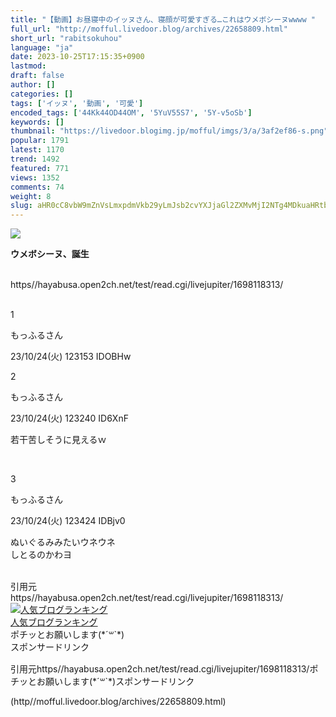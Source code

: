 ```yaml
---
title: "【動画】お昼寝中のイッヌさん、寝顔が可愛すぎる…これはウメボシーヌwwww "
full_url: "http://mofful.livedoor.blog/archives/22658809.html"
short_url: "rabitsokuhou"
language: "ja"
date: 2023-10-25T17:15:35+0900
lastmod: 
draft: false
author: []
categories: []
tags: ['イッヌ', '動画', '可愛']
encoded_tags: ['44Kk44OD44OM', '5YuV55S7', '5Y-v5oSb']
keywords: []
thumbnail: "https://livedoor.blogimg.jp/mofful/imgs/3/a/3af2ef86-s.png"
popular: 1791
latest: 1170
trend: 1492
featured: 771
views: 1352
comments: 74
weight: 8
slug: aHR0cC8vbW9mZnVsLmxpdmVkb29yLmJsb2cvYXJjaGl2ZXMvMjI2NTg4MDkuaHRtbA==
---
```


![](https://livedoor.blogimg.jp/mofful/imgs/3/a/3af2ef86-s.png)

<div><p><b><p>ウメボシーヌ、誕生</p></b><br> https//hayabusa.open2ch.net/test/read.cgi/livejupiter/1698118313/</p><p class='t_h'><br>1 <p>もっふるさん</p> <p> 23/10/24(火) 123153 IDOBHw</p></p><p class='t_h'>2 <p>もっふるさん</p> <p> 23/10/24(火) 123240 ID6XnF</p></p> <p class='t_b'> 若干苦しそうに見えるｗ </p><br> <p class='t_h'>3 <p>もっふるさん</p> <p> 23/10/24(火) 123424 IDBjv0</p></p> <p class='t_b'> ぬいぐるみみたいウネウネ<br>しとるのかわヨ </p><br>引用元<br>https//hayabusa.open2ch.net/test/read.cgi/livejupiter/1698118313/<br><a href='//blog.with2.net/link/?2036932'><img title='人気ブログランキング' src='https//blog.with2.net/img/banner/banner_21.gif'></a><br><a href='//blog.with2.net/link/?2036932'>人気ブログランキング</a><br>ポチッとお願いします(*´꒳`*)<br>スポンサードリンク<br><img alt='' src='https//www11.a8.net/0.gif?a8mat=3BDUGQ+4RHMA+2HOM+BS629' height='1' width='1' border='0'> <p>引用元https//hayabusa.open2ch.net/test/read.cgi/livejupiter/1698118313/ポチッとお願いします(*´꒳`*)スポンサードリンク</p></div>

(http//mofful.livedoor.blog/archives/22658809.html)
